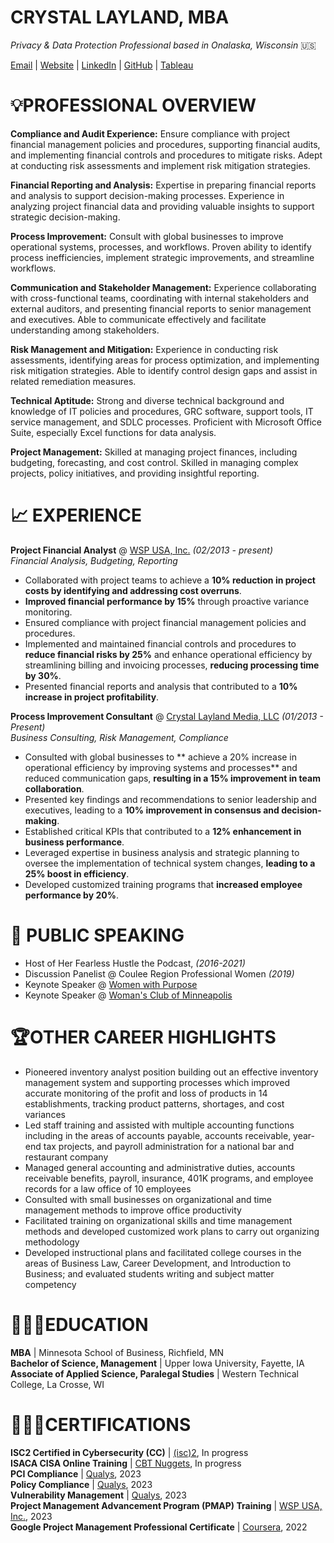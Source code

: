 # **CRYSTAL LAYLAND, MBA**
_Privacy & Data Protection Professional based in Onalaska, Wisconsin_ 🇺🇸 <br>

[Email](mailto:crystal@crystallayland.com) | [Website](https://www.crystallayland.com) | [LinkedIn](https://www.linkedin.com/in/crystallayland/) | [GitHub](https://github.com/crystallayland) | [Tableau](https://public.tableau.com/app/profile/crystal.layland)

# 💡**PROFESSIONAL OVERVIEW**

**Compliance and Audit Experience:** Ensure compliance with project financial management policies and procedures, supporting financial audits, and implementing financial controls and procedures to mitigate risks. Adept at conducting risk assessments and implement risk mitigation strategies.<br>

**Financial Reporting and Analysis:** Expertise in preparing financial reports and analysis to support decision-making processes. Experience in analyzing project financial data and providing valuable insights to support strategic decision-making.<br>

**Process Improvement:** Consult with global businesses to improve operational systems, processes, and workflows. Proven ability to identify process inefficiencies, implement strategic improvements, and streamline workflows.<br>

**Communication and Stakeholder Management:** Experience collaborating with cross-functional teams, coordinating with internal stakeholders and external auditors, and presenting financial reports to senior management and executives. Able to communicate effectively and facilitate understanding among stakeholders.<br>

**Risk Management and Mitigation:** Experience in conducting risk assessments, identifying areas for process optimization, and implementing risk mitigation strategies. Able to identify control design gaps and assist in related remediation measures.<br>

**Technical Aptitude:** Strong and diverse technical background and knowledge of IT policies and procedures, GRC software,  support tools, IT service management, and SDLC processes. Proficient with Microsoft Office Suite, especially Excel functions for data analysis.<br>

**Project Management:** Skilled at managing project finances, including budgeting, forecasting, and cost control. Skilled in managing complex projects, policy initiatives, and providing insightful reporting. <br>

# 📈 **EXPERIENCE**

**Project Financial Analyst**  @ [WSP USA, Inc.](https://www.wsp.com/en-us) <i>(02/2013 - present)</i><br>
<I>Financial Analysis, Budgeting, Reporting</I> <br>

* Collaborated with project teams to achieve a **10% reduction in project costs by identifying and addressing cost overruns**.
* **Improved financial performance by 15%** through proactive variance monitoring.
* Ensured compliance with project financial management policies and procedures.
* Implemented and maintained financial controls and procedures to **reduce financial risks by 25%** and enhance operational efficiency by streamlining billing and invoicing processes, **reducing processing time by 30%**.
* Presented financial reports and analysis that contributed to a **10% increase in project profitability**. <br>

**Process Improvement Consultant** @ [Crystal Layland Media, LLC](https://www.crystallayland.com) <i>(01/2013 - Present)</i>  <br>
<I>Business Consulting, Risk Management, Compliance</I> <br>

* Consulted with global businesses to ** achieve a 20% increase in operational efficiency by improving systems and processes** and reduced communication gaps, **resulting in a 15% improvement in team collaboration**.
* Presented key findings and recommendations to senior leadership and executives, leading to a **10% improvement in consensus and decision-making**.
* Established critical KPIs that contributed to a **12% enhancement in business performance**.
* Leveraged expertise in business analysis and strategic planning to oversee the implementation of technical system changes, **leading to a 25% boost in efficiency**.
* Developed customized training programs that **increased employee performance by 20%**.
 <br>

# 🎤 **PUBLIC SPEAKING**
- Host of Her Fearless Hustle the Podcast, <i>(2016-2021)</i>
- Discussion Panelist @ Coulee Region Professional Women <i>(2019)</i>
- Keynote Speaker @ [Women with Purpose](wwpwi.org)
- Keynote Speaker @ [Woman's Club of Minneapolis](https://www.womansclub.org)

# 🏆**OTHER CAREER HIGHLIGHTS**
- Pioneered inventory analyst position building out an effective inventory management system and supporting processes which improved accurate monitoring of the profit and loss of products in 14 establishments, tracking product patterns, shortages, and cost variances
- Led staff training and assisted with multiple accounting functions including in the areas of accounts payable, accounts receivable, year-end tax projects, and payroll administration for a national bar and restaurant company
- Managed general accounting and administrative duties, accounts receivable benefits, payroll, insurance, 401K programs, and employee records for a law office of 10 employees
- Consulted with small businesses on organizational and time management methods to improve office productivity
- Facilitated training on organizational skills and time management methods and developed customized work plans to carry out organizing methodology
- Developed instructional plans and facilitated college courses in the areas of Business Law, Career Development, and Introduction to Business; and evaluated students writing and subject matter competency 

# 👩🏼‍🎓**EDUCATION**

**MBA** | Minnesota School of Business, Richfield, MN <br>
**Bachelor of Science, Management** | Upper Iowa University, Fayette, IA <br>
**Associate of Applied Science, Paralegal Studies** | Western Technical College, La Crosse, WI  <br>

# 👩🏼‍💻**CERTIFICATIONS**

**ISC2 Certified in Cybersecurity (CC)** | [(isc)2](https://www.isc2.org), In progress <br>
**ISACA CISA Online Training** | [CBT Nuggets](https://www.cbtnuggets.com/it-training/cyber-security/isaca-cisa), In progress <br>
**PCI Compliance** | [Qualys](https://www.qualys.com), 2023 <br>
**Policy Compliance** | [Qualys](https://www.qualys.com), 2023 <br>
**Vulnerability Management** | [Qualys](https://www.qualys.com), 2023 <br>
**Project Management Advancement Program (PMAP) Training** | [WSP USA, Inc.](https://www.wsp.com/en-us), 2023 <br>
**Google Project Management Professional Certificate** | [Coursera](https://coursera.org/share/64abd20ea259506709d308e763255337), 2022 <br>

